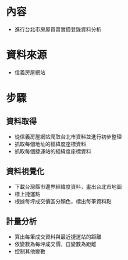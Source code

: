 # 內容

* 進行台北市房屋買賣實價登錄資料分析

# 資料來源

* 信義房屋網站

# 步驟

## 資料取得

* 從信義房屋網站爬取台北市資料並進行初步整理
* 抓取每個地址的經緯度座標資料
* 抓取每個捷運站的經緯度座標資料

## 資料視覺化

* 下載台灣縣市邊界經緯度資料，畫出台北市地圖
* 標上捷運點
* 根據每坪成交價區分顏色，標出每筆資料點

## 計量分析

* 算出每筆成交資料與最近捷運站的距離
* 依變數為每坪成交價，自變數為距離
* 控制其他變數
